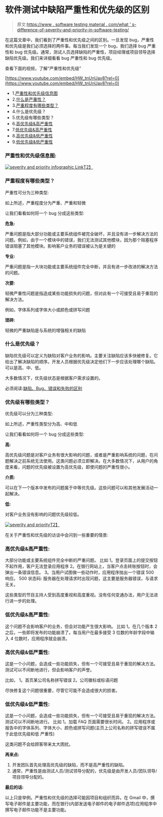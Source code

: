 # 软件测试中缺陷严重性和优先级的区别

> 原文:[https://www . software testing material . com/what ' s-difference-of-severity-and-priority-in-software-testing/](https://www.softwaretestingmaterial.com/what-is-the-difference-between-severity-and-priority-in-software-testing/)

在这篇文章中，我们看到了严重性和优先级之间的区别。一旦发现 bug，严重性和优先级是我们必须选择的两件事。每当我们发现一个 bug，我们选择 bug 严重性和 bug 优先级。通常，测试人员选择缺陷的严重性，项目经理或项目领导选择缺陷优先级。我们来详细看看 bug 严重性和 bug 优先级。

查看下面的视频，了解“严重性和优先级”

[https://www.youtube.com/embed/HW_tnUnUav8?rel=0](https://www.youtube.com/embed/HW_tnUnUav8?rel=0)

*   1.[严重性和优先级信息图](/what-is-the-difference-between-severity-and-priority-in-software-testing/#Severity-and-Priority-Infographic)
*   2.[什么是严重性？](/what-is-the-difference-between-severity-and-priority-in-software-testing/#What-is-Severity)
*   3.[严重程度有哪些类型？](/what-is-the-difference-between-severity-and-priority-in-software-testing/#What-are-the-types-of-Severity)
*   4.什么是优先级？
*   5.优先级有哪些类型？
*   6.[高优先级&高严重性](/what-is-the-difference-between-severity-and-priority-in-software-testing/#High-Priority-High-Severity)
*   7.[低优先级&高严重性](/what-is-the-difference-between-severity-and-priority-in-software-testing/#Low-Priority-High-Severity)
*   8.[高优先级&低严重性](/what-is-the-difference-between-severity-and-priority-in-software-testing/#High-Priority-Low-Severity)
*   9.[低优先级&低严重性](/what-is-the-difference-between-severity-and-priority-in-software-testing/#Low-Priority-Low-Severity)

### **严重性和优先级信息图:**

[![severity and priority infographic Link](../Images/9d075c39165cd8bb9a9ed49e25cc992d.png "severity and priority infographic link")T2】](https://www.softwaretestingmaterial.com/bug-severity-and-priority-infographic/)

### **严重程度有哪些类型？**

严重性可分为三种类型:

如上所述，严重程度分为严重、严重和轻微

让我们看看如何将一个 bug 分成这些类型:

**危急:**

严重问题是指大部分功能或主要系统组件被完全破坏，并且没有进一步解决方法的问题。例如，由于一个模块中的错误，我们无法测试其他模块，因为那个阻塞程序错误阻塞了其他模块。影响客户业务的错误被认为是关键的

**专业:**

严重问题是指一大块功能或主要系统组件完全中断，并且有进一步改进的解决方法的问题。

**次要:**

轻微严重性问题是指造成某些功能损失的问题，但对此有一个可接受且易于重现的解决方法。

例如，字体系列或字体大小或颜色或拼写问题

**琐碎:**

轻微的严重缺陷是与系统的增强相关的缺陷

### 什么是优先级？

缺陷优先级可以定义为缺陷对客户业务的影响。主要关注缺陷应该多快被修复。它给出了解决缺陷的顺序。开发人员根据优先级决定他们下一步应该处理哪个缺陷。可以是高、中、低。

大多数情况下，优先级状态是根据客户需求设置的。

必须阅读:[缺陷、Bug、错误和失败的区别](https://www.softwaretestingmaterial.com/difference-between-defect-bug-error-and-failure/)

### 优先级有哪些类型？

优先级可以分为三种类型:

如上所述，严重性类型分为高、中和低

让我们看看如何将一个 bug 分成这些类型:

**高:**

高优先级问题是对客户业务有很大影响的问题，或者是严重影响系统的问题，在问题解决之前系统无法使用。这类问题必须立即解决。在大多数情况下，从用户的角度来看，问题的优先级被设置为高优先级，即使问题的严重性很小。

**介质:**

可以在下一个版本中发布的问题属于中等优先级。这些问题可以和其他发展活动一起解决。

**低:**

对客户业务没有影响的问题优先级较低。

[![severity and priority](../Images/e5956a653a0778065d23f6d30e93159f.png "severity and priority")T2】](https://www.softwaretestingmaterial.com/wp-content/uploads/2016/02/severity-and-priority.png)

在关于严重性和优先级的访谈中会问到一些重要的情景:

### **高优先级&高严重性:**

大部分功能或主要系统组件完全中断的严重问题。
比如
1。登录页面上的提交按钮不起作用，客户无法登录应用程序
2。在银行网站上，当客户点击转账按钮时，会弹出一条错误信息。
3。当用户试图做一些动作时，应用程序抛出一个错误 500 响应。
500 状态码:
服务器在处理请求时出现问题，这主要是服务器错误，与请求无关。

这些类型的节目主持人受到高度重视和高度重视。没有任何变通办法，用户无法进行进一步的处理。

### **低优先级&高严重性:**

这个问题不会影响客户的业务，但会对功能产生很大影响。
比如
1。在几个版本
2 之后，一些即将发布的功能崩溃了。每当用户在最多接受 3 位数的年龄字段中输入 4 位数时，应用程序就会崩溃。

### **高优先级&低严重性:**

这是一个小问题，会造成一些功能损失，但有一个可接受且易于重现的解决方法。测试可以不间断地进行，但会影响客户的声誉。

比如，
1。首页某公司名称拼写错误
2。公司徽标或标语问题

尽快修复这个问题很重要，尽管它可能不会造成很大的损害。

### **低优先级&低严重性:**

这是一个小问题，会造成一些功能损失，但有一个可接受且易于重现的解决方法。测试可以不间断地进行。
比如
1。加载 FAQ 页面需要很长时间。
2。应用程序或报告中的字体系列、字体大小、颜色或拼写问题(主页上公司名称的拼写错误不属于此低优先级和低
严重性)

这类问题不会给顾客带来太大困扰。

**再来点:**

1.  开发团队首先处理高优先级的缺陷，而不是高严重性的缺陷。
2.  通常，严重性是由测试人员/测试领导分配的，优先级是由开发人员/团队领导/项目领导分配的。

**最后的话:**

以上只是举例。严重性和优先级的选择可能因项目和组织而异。在 Gmail 中，撰写电子邮件是主要功能，而在银行(内部发送电子邮件的电子邮件选项)应用程序中撰写电子邮件功能不是主要功能。